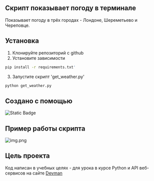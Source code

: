 ## Скрипт показывает погоду в терминале

Показывает погоду в трёх городах - Лондоне, Шереметьево и Череповце.

## Установка

1. Клонируйте репозиторий с github
2. Установите зависимости 
```bash
pip install -r requirements.txt'
```
3. Запустите скрипт 'get_weather.py'
```bash
python get_weather.py
```

## Создано с помощью 

![Static Badge](https://img.shields.io/badge/Python-3.12-blue?style=flat-square)

## Пример работы скрипта

![img.png](https://i.imgur.com/2S0aH9o.jpg)


## Цель проекта

Код написан в учебных целях - для урока в курсе Python и API веб-сервисов на сайте [Devman](https://dvmn.org/)